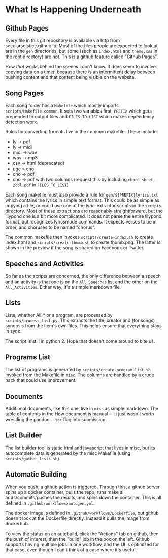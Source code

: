 # What Is Happening Underneath

## Github Pages

Every file in this git repository is available via http from
secularsolstice.github.io.  Most of the files people are expected to
look at are in the `gen` directories, but some (such as `index.html`
and `theme.css` in the root directory) are not.  This is a github
feature called "Github Pages".

How *that* works behind the scenes I don't know.  It does seem to
involve copying data on a timer, because there is an intermittent
delay between pushing content and that content being visible on the
website.

## Song Pages

Each song folder has a `Makefile` which mostly imports
`scripts/Makefile.common`.  It sets two variables first, `PREFIX`
which gets prepended to output files and `FILES_TO_LIST` which makes
dependency detection work.

Rules for converting formats live in the common makefile.  These
include:

* ly -> pdf
* ly -> midi
* midi -> wav
* wav -> mp3
* csv -> html (deprecated)
* ugc > cho
* cho -> pdf
* cho -> pdf with two columns (request this by including `chord-sheet-2col.pdf` in `FILES_TO_LIST`)

Each song makefile must also provide a rule for
`gen/${PREFIX}lyrics.txt` which contains the lyrics in simple text
format.  This could be as simple as copying a file, or could use one
of the lyric-extractor scripts in the `scripts` directory.  Most of
these extractions are reasonably straightforward, but the lilypond one
is a bit more complicated.  It does not parse the entire lilypond
format, but recognizes lyricsmode commands.  It expects verses to be
in order, and choruses to be named "chorus".

The common makefile then invokes `scripts/create-index.sh` to create
index.html and `scripts/create-thumb.sh` to create thumb.png.  The
latter is shown in the preview if the song is shared on Facebook or
Twitter.

## Speeches and Activities

So far as the scripts are concerned, the only difference between a
speech and an activity is that one is on the `All_Speeches` list and
the other on the `All_Activities`.  Either way, it's a simple markdown
file.

## Lists

Lists, whether All_* or a program, are processed by
`scripts/process_list.py`.  This extracts the title, creator and (for
songs) synopsis from the item's own files.  This helps ensure that
everything stays in sync.

The script is still in python 2.  Hope that doesn't come around to
bite us.

## Programs List

The list of programs is generated by `scripts/create-program-list.sh`
invoked from the Makefile in `misc`.  The columns are handled by a
crude hack that could use improvement.

## Documents

Additional documents, like this one, live in `misc` as simple
markdown.  The table of contents in the How document is manual -- it
just wasn't worth wrestling the pandoc `--toc` flag into submission.

## List Builder

The list builder tool is static html and javascript that lives in
misc, but its autocomplete data is generated by the misc Makefile
(using `scripts/gather_lists.sh`).

## Automatic Building

When you push, a github action is triggered.  Through this, a github
server spins up a docker container, pulls the repo, runs make all,
adds/commits/pushes the results, and spins down the container.  This
is all defined in `.github/workflows/autogen.yml`.

The docker image is defined in `.github/workflows/Dockerfile`, but
github doesn't look at the Dockerfile directly.  Instead it pulls the
image from dockerhub.

To view the status on an autobuild, click the "Actions" tab on github,
then the push of interest, then the "build" job in the box on the
left.  Github supports having multiple jobs in one workflow, and the
UI is optimized for that case, even though I can't think of a case
where it's useful.